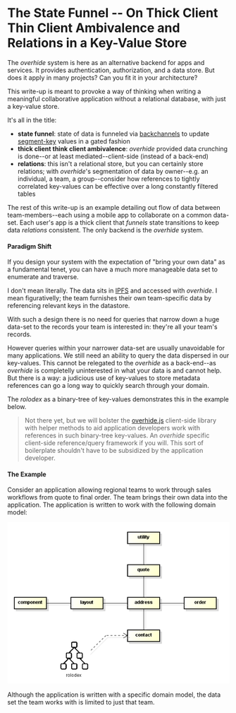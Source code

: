 # The State Funnel -- On Thick Client Thin Client Ambivalence and Relations in a Key-Value Store

The *overhide* system is here as an alternative backend for apps and services.  It provides authentication, authorization, and a data store.  But does it apply in many projects?  Can you fit it in your architecture?

This write-up is meant to provoke a way of thinking when writing a meaningful collaborative application without a relational database, with just a key-value store.

It's all in the title:

* **state funnel**: state of data is funneled via [backchannels](http://overhide.io/overhide/docs/glossary.html#backchannel-queue) to update [segment-key](http://overhide.io/overhide/docs/glossary.html#segment-key) values in a gated fashion
* **thick client think client ambivalence**: *overhide* provided data crunching is done--or at least mediated--client-side (instead of a back-end)
* **relations**: this isn't a relational store, but you can certainly store relations; with *overhide*'s segmentation of data by owner--e.g. an individual, a team, a group--consider how references to tightly correlated key-values can be effective over a long constantly filtered tables

The rest of this write-up is an example detailing out flow of data between team-members--each using a mobile app to collaborate on a common data-set.  Each user's app is a thick client that *funnels* state transitions to keep data *relations* consistent.  The only backend is the *overhide* system.

#### Paradigm Shift

If you design your system with the expectation of "bring your own data" as a fundamental tenet, you can have a much more manageable data set to enumerate and traverse.

I don't mean literally.  The data sits in [IPFS](https://ipfs.io/) and accessed with *overhide*.  I mean figurativelly; the team furnishes their own team-specific data by referencing relevant keys in the datastore.

With such a design there is no need for queries that narrow down a huge data-set to the records your team is interested in: they're all your team's records.

However queries within your narrower data-set are usually unavoidable for many applications.  We still need an ability to query the data dispersed in our key-values.  This cannot be relegated to the *overhide* as a back-end--as *overhide* is completelly uninterested in what your data is and cannot help.  But there is a way:  a judicious use of key-values to store metadata references can go a long way to quickly search through your domain.

The *rolodex* as a binary-tree of key-values demonstrates this in the example below.

> Not there yet, but we will bolster the [overhide.js](http://overhide.io/overhide/docs/overhide.js.html) client-side library with helper methods to aid application developers work with references in such binary-tree key-values.  An *overhide* specific client-side reference/query framework if you will.  This sort of boilerplate shouldn't have to be subsidized by the application developer.

#### The Example

Consider an application allowing regional teams to work through sales workflows from quote to final order.  The team brings their own data into the application.  The application is written to work with the following domain model:

![Static model of example domain.](images/state-funnel.png)

Although the application is written with a specific domain model, the data set the team works with is limited to just that team.
